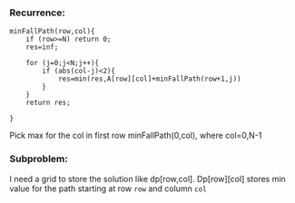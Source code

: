 ### Recurrence:

```
minFallPath(row,col){
	if (row>=N) return 0;
	res=inf;

	for (j=0;j<N;j++){
		if (abs(col-j)<2){
			res=min(res,A[row][col]+minFallPath(row+1,j))
		}
	}
	return res;

}
```

Pick max for the col in first row minFallPath(0,col), where col=0,N-1

### Subproblem:

I need a grid to store the solution like dp[row,col]. Dp[row][col] stores min value for the path starting at row `row` and column `col`
